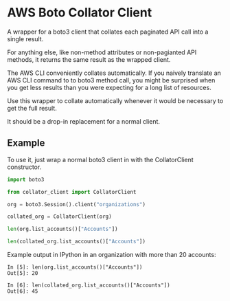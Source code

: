 # AWS Boto Collator Client

A wrapper for a boto3 client that collates each paginated API call into a single result.

For anything else, like non-method attributes or non-pagianted API methods, it returns the same result as the wrapped client.

The AWS CLI conveniently collates automatically. If you naively translate an AWS CLI command to to boto3 method call, you might be surprised when you get less results than you were expecting for a long list of resources.

Use this wrapper to collate automatically whenever it would be necessary to get the full result.

It should be a drop-in replacement for a normal client.

## Example

To use it, just wrap a normal boto3 client in with the CollatorClient constructor.

```python
import boto3

from collator_client import CollatorClient

org = boto3.Session().client("organizations")

collated_org = CollatorClient(org)

len(org.list_accounts()["Accounts"])

len(collated_org.list_accounts()["Accounts"])
```

Example output in IPython in an organization with more than 20 accounts:

```text
In [5]: len(org.list_accounts()["Accounts"])
Out[5]: 20

In [6]: len(collated_org.list_accounts()["Accounts"])
Out[6]: 45
```

